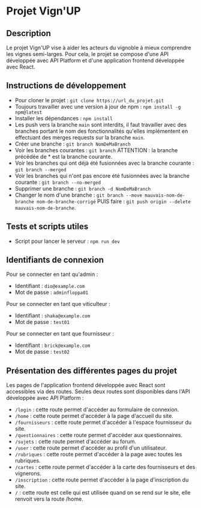 # Projet Vign'UP

## Description

Le projet Vign'UP vise à aider les acteurs du vignoble à mieux comprendre les vignes semi-larges. Pour cela, le projet se compose d'une API développée avec API Platform et d'une application frontend développée avec React.

## Instructions de développement

- Pour cloner le projet : `git clone https://url_du_projet.git`
- Toujours travailler avec une version à jour de npm : `npm install -g npm@latest`
- Installer les dépendances : `npm install`
- Les push vers la branche `main` sont interdits, il faut travailler avec des branches portant le nom des fonctionnalités qu'elles implémentent en effectuant des merges requests sur la branche `main`.
- Créer une branche : `git branch NomDeMaBranch`
- Voir les branches courantes : `git branch` ATTENTION : la branche précédée de * est la branche courante.
- Voir les branches qui ont déjà été fusionnées avec la branche courante : `git branch --merged`
- Voir les branches qui n'ont pas encore été fusionnées avec la branche courante : `git branch --no-merged`
- Supprimer une branche : `git branch -d NomDeMaBranch`
- Changer le nom d'une branche : `git branch --move mauvais-nom-de-branche nom-de-branche-corrigé` PUIS faire : `git push origin --delete mauvais-nom-de-branche`.

## Tests et scripts utiles

- Script pour lancer le serveur : `npm run dev`

## Identifiants de connexion

Pour se connecter en tant qu'admin :
- Identifiant : `dio@example.com`
- Mot de passe : `adminfloppa01`

Pour se connecter en tant que viticulteur :
- Identifiant : `shaka@example.com`
- Mot de passe : `test01`

Pour se connecter en tant que fournisseur :
- Identifiant : `brick@example.com`
- Mot de passe : `test02`

## Présentation des différentes pages du projet

Les pages de l'application frontend développée avec React sont accessibles via des routes. Seules deux routes sont disponibles dans l'API développée avec API Platform :

- `/login` : cette route permet d'accéder au formulaire de connexion.
- `/home` : cette route permet d'accéder à la page d'accueil du site.
- `/fournisseurs` : cette route permet d'accéder à l'espace fournisseur du site.
- `/questionnaires` : cette route permet d'accéder aux questionnaires.
- `/sujets` : cette route permet d'accéder au forum.
- `/user` : cette route permet d'accéder au profil d'un utilisateur.
- `/rubriques` : cette route permet d'accéder à la page avec toutes les rubriques.
- `/cartes` : cette route permet d'accéder à la carte des fournisseurs et des vignerons.
- `/inscription` : cette route permet d'accéder à la page d'inscription du site.
- `/` : cette route est celle qui est utilisée quand on se rend sur le site, elle renvoit vers la route /home.